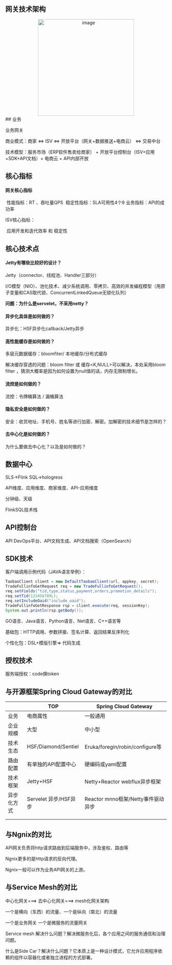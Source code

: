 ## 网关技术架构

 <div style="text-align: center;">  
    <img src="https://github.com/user-attachments/assets/452505a2-6ade-414a-adff-d837e9ec2db9" alt="image" style="width: 300px; height: auto;" />  
</div>
## 业务

业务网关

商业模式：商家 <=> ISV <=> 开放平台（网关+数据推送+电商云） <=> 交易中台

技术模型：服务市场（ERP软件售卖给商家） + 开放平台控制台（ISV+应用+SDK+API文档）+ 电商云 + API内部开放

## 核心指标

#### 网关核心指标

​	性能指标：RT 、吞吐量QPS
​	稳定性指标：SLA可用性4个9
​	业务指标：API的成功率

ISV核心指标：

​    应用开发和迭代效率 和 稳定性

## 核心技术点

#### Jetty有哪些比较好的设计？

Jetty（connector、线程池、Handler三部分）

I/O模型（NIO）、池化技术、减少系统调用、零拷贝、高效的并发编程模型（用原子变量和CAS取代锁、ConcurrentLinkedQueue无锁化队列）

**问题：为什么是servelet，不采用netty？**

#### 异步化具体是如何做的？

异步化：HSF异步化callback/Jetty异步

#### 高性能缓存是如何做的？

多层元数据缓存：bloomfiter/ 本地缓存/分布式缓存

解决缓存穿透的问题：bloom filter 或 缓存<K,NULL>可以解决，本处采用bloom filter ，猜测大概率是因为如何设置为null值的话，内存无限制增长。

#### 流控是如何做的？

流控：令牌桶算法 / 漏桶算法

#### 隐私安全是如何做的？

安全：收货地址、手机号、姓名等进行加密、解密。加解密的技术细节是怎样的？

#### 去中心化是如何做的？

为什么要做去中心化？以及是如何做的？



## 数据中心

SLS->Flink SQL->hologress   

API维度、应用维度、商家维度、API-应用维度

分钟级、天级

FlinkSQL技术栈



## API控制台

API DevOps平台、API文档生成、API文档搜索（OpenSearch）

## SDK技术

客户端调用示例代码（JAVA语言举例）：

```java
TaobaoClient client = new DefaultTaobaoClient(url, appkey, secret);
TradeFullinfoGetRequest req = new TradeFullinfoGetRequest();
req.setFields("tid,type,status,payment,orders,promotion_details");
req.setTid(123456789L);
req.setIncludeOaid("include_oaid");
TradeFullinfoGetResponse rsp = client.execute(req, sessionKey);
System.out.println(rsp.getBody());
```

GO语言、Java语言、Python语言、Net语言、C++语言等

基础包：HTTP调用、参数拼接、签名计算、返回结果反序列化

个性化包：DSL+模版引擎=> 代码生成

## 授权技术

服务端授权：code换token



## 与开源框架Spring Cloud Gateway的对比



|            | TOP                   | Spring Cloud Gateway               |
| ---------- | --------------------- | ---------------------------------- |
| 业务       | 电商属性              | 一般通用                           |
| 企业规模   | 大型                  | 中小型                             |
| 技术生态   | HSF/Diamond/Sentiel   | Eruka/foregin/robin/configure等    |
| 路由配置   | 有单独的API配置中心   | 硬编码或yaml配置                   |
| 技术框架   | Jetty+HSF             | Netty+Reactor webflux异步框架      |
| 异步化方式 | Servelet 异步/HSF异步 | Reactor mnno框架/Netty事件驱动异步 |
|            |                       |                                    |
|            |                       |                                    |



## 与Ngnix的对比

API网关负责将http请求路由到后端服务中，涉及鉴权、路由等

Ngnix更多的是http请求的反向代理。

Ngnix一般可以作为业务API网关的上游。



## 与Service Mesh的对比

中心化网关===> 去中心化网关===> mesh化网关架构



一个是横向（东西）的流量、一个是纵向（南北）的流量

一个是业务网关 一个是微服务的流量网关

Service mesh 解决什么问题？解决微服务化后，各个应用之间的服务通信和治理问题。

什么是Side Car？解决什么问题？它本质上是一种设计模式，它允许应用程序依赖的组件以容器化或者独立进程的方式部署。



